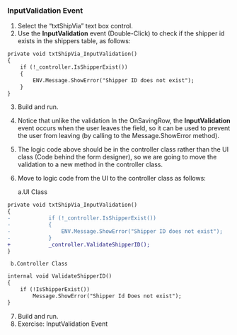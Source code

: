 ﻿### InputValidation Event
1.	Select the “txtShipVia” text box control.
2.	Use the **InputValidation** event (Double-Click) to check if the shipper id exists in the shippers table, as follows:
```diff
private void txtShipVia_InputValidation()
{
    if (!_controller.IsShipperExist())
    {
        ENV.Message.ShowError("Shipper ID does not exist");
    }
}
```
3.	Build and run.
4.	Notice that unlike the validation In the OnSavingRow, the **InputValidation** event occurs when the user leaves the field, so it can be used to prevent the user from leaving (by calling to the Message.ShowError method).
5.	The logic code above should be in the controller class rather than the UI class (Code behind the form designer), so we are going to move the validation to a new method in the controller class.
6.	Move to logic code from the UI to the controller class as follows:
    
    a.UI Class

```diff
private void txtShipVia_InputValidation()
{
-            if (!_controller.IsShipperExist())
-            {
-                ENV.Message.ShowError("Shipper ID does not exist");
-            }
+            _controller.ValidateShipperID();
}
```
     b.Controller Class

```diff 
internal void ValidateShipperID()
{
    if (!IsShipperExist())
        Message.ShowError("Shipper Id Does not exist");
}
```    
7.	Build and run. 
8.	Exercise: InputValidation Event

